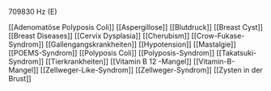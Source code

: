 709830 Hz (E)

[[Adenomatöse Polyposis Coli]]
[[Aspergillose]]
[[Blutdruck]]
[[Breast Cyst]]
[[Breast Diseases]]
[[Cervix Dysplasia]]
[[Cherubism]]
[[Crow-Fukase-Syndrom]]
[[Gallengangskrankheiten]]
[[Hypotension]]
[[Mastalgie]]
[[POEMS-Syndrom]]
[[Polyposis Coli]]
[[Polyposis-Syndrom]]
[[Takatsuki-Syndrom]]
[[Tierkrankheiten]]
[[Vitamin B 12 -Mangel]]
[[Vitamin-B-Mangel]]
[[Zellweger-Like-Syndrom]]
[[Zellweger-Syndrom]]
[[Zysten in der Brust]]